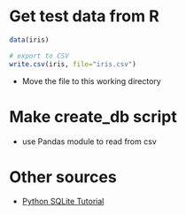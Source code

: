 # Get test data from R
```R
data(iris)

# export to CSV
write.csv(iris, file="iris.csv")
```
- Move the file to this working directory

# Make create_db script
- use Pandas module to read from csv



# Other sources
- [Python SQLite Tutorial](https://www.youtube.com/watch?v=pd-0G0MigUA&t=934s)